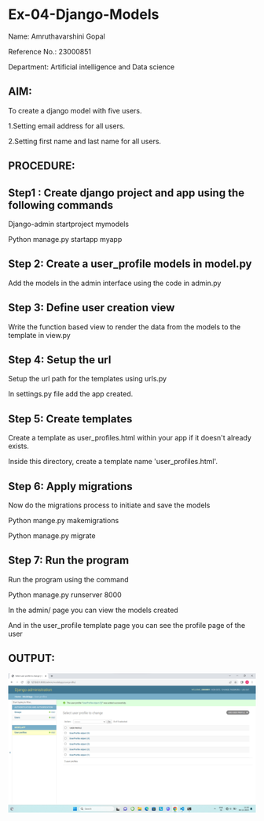 # Ex-04-Django-Models

Name: Amruthavarshini Gopal

Reference No.: 23000851

Department: Artificial intelligence and Data science

## AIM:
To create a django model with five users.

1.Setting email address for all users.

2.Setting first name and last name for all users.

## PROCEDURE:

## Step1 : Create django project and app using the following commands

Django-admin startproject mymodels

Python manage.py startapp myapp

## Step 2: Create a user_profile models in model.py

Add the models in the admin interface using the code in admin.py

## Step 3: Define user creation view

Write the function based view to render the data from the models to the template in view.py

## Step 4: Setup the url

Setup the url path for the templates using urls.py

In settings.py file add the app created.

## Step 5: Create templates

Create a template as user_profiles.html within your app if it doesn't already exists.

Inside this directory, create a template name 'user_profiles.html'.

## Step 6: Apply migrations

Now do the migrations process to initiate and save the models

Python mange.py makemigrations

Python manage.py migrate

## Step 7: Run the program

Run the program using the command

Python manage.py runserver 8000

In the admin/ page you can view the models created

And  in the user_profile template page you can see the profile page of the user

## OUTPUT:

![Alt text](MODEL-1.png)